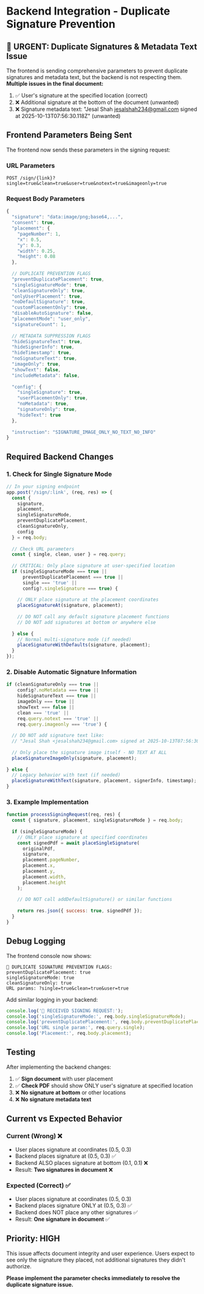 # Backend Integration - Duplicate Signature Prevention

## 🚨 URGENT: Duplicate Signatures & Metadata Text Issue

The frontend is sending comprehensive parameters to prevent duplicate signatures and metadata text, but the backend is not respecting them. **Multiple issues in the final document:**

1. ✅ User's signature at the specified location (correct)
2. ❌ Additional signature at the bottom of the document (unwanted)
3. ❌ Signature metadata text: "Jesal Shah <jesalshah234@gmail.com> signed at 2025-10-13T07:56:30.118Z" (unwanted)

## Frontend Parameters Being Sent

The frontend now sends these parameters in the signing request:

### URL Parameters
```
POST /sign/{link}?single=true&clean=true&user=true&notext=true&imageonly=true
```

### Request Body Parameters
```javascript
{
  "signature": "data:image/png;base64,...",
  "consent": true,
  "placement": {
    "pageNumber": 1,
    "x": 0.5,
    "y": 0.3,
    "width": 0.25,
    "height": 0.08
  },
  
  // DUPLICATE PREVENTION FLAGS
  "preventDuplicatePlacement": true,
  "singleSignatureMode": true,
  "cleanSignatureOnly": true,
  "onlyUserPlacement": true,
  "noDefaultSignature": true,
  "customPlacementOnly": true,
  "disableAutoSignature": false,
  "placementMode": "user_only",
  "signatureCount": 1,
  
  // METADATA SUPPRESSION FLAGS
  "hideSignatureText": true,
  "hideSignerInfo": true,
  "hideTimestamp": true,
  "noSignatureText": true,
  "imageOnly": true,
  "showText": false,
  "includeMetadata": false,
  
  "config": {
    "singleSignature": true,
    "userPlacementOnly": true,
    "noMetadata": true,
    "signatureOnly": true,
    "hideText": true
  },
  
  "instruction": "SIGNATURE_IMAGE_ONLY_NO_TEXT_NO_INFO"
}
```

## Required Backend Changes

### 1. Check for Single Signature Mode
```javascript
// In your signing endpoint
app.post('/sign/:link', (req, res) => {
  const { 
    signature, 
    placement, 
    singleSignatureMode,
    preventDuplicatePlacement,
    cleanSignatureOnly,
    config
  } = req.body;
  
  // Check URL parameters
  const { single, clean, user } = req.query;
  
  // CRITICAL: Only place signature at user-specified location
  if (singleSignatureMode === true || 
      preventDuplicatePlacement === true || 
      single === 'true' ||
      config?.singleSignature === true) {
    
    // ONLY place signature at the placement coordinates
    placeSignatureAt(signature, placement);
    
    // DO NOT call any default signature placement functions
    // DO NOT add signatures at bottom or anywhere else
    
  } else {
    // Normal multi-signature mode (if needed)
    placeSignatureWithDefaults(signature, placement);
  }
});
```

### 2. Disable Automatic Signature Information
```javascript
if (cleanSignatureOnly === true || 
    config?.noMetadata === true || 
    hideSignatureText === true ||
    imageOnly === true ||
    showText === false ||
    clean === 'true' ||
    req.query.notext === 'true' ||
    req.query.imageonly === 'true') {
  
  // DO NOT add signature text like:
  // "Jesal Shah <jesalshah234@gmail.com> signed at 2025-10-13T07:56:30.118Z"
  
  // Only place the signature image itself - NO TEXT AT ALL
  placeSignatureImageOnly(signature, placement);
  
} else {
  // Legacy behavior with text (if needed)
  placeSignatureWithText(signature, placement, signerInfo, timestamp);
}
```

### 3. Example Implementation
```javascript
function processSigningRequest(req, res) {
  const { signature, placement, singleSignatureMode } = req.body;
  
  if (singleSignatureMode) {
    // ONLY place signature at specified coordinates
    const signedPdf = await placeSingleSignature(
      originalPdf,
      signature,
      placement.pageNumber,
      placement.x,
      placement.y,
      placement.width,
      placement.height
    );
    
    // DO NOT call addDefaultSignature() or similar functions
    
    return res.json({ success: true, signedPdf });
  }
}
```

## Debug Logging

The frontend console now shows:
```
🚨 DUPLICATE SIGNATURE PREVENTION FLAGS:
preventDuplicatePlacement: true
singleSignatureMode: true
cleanSignatureOnly: true
URL params: ?single=true&clean=true&user=true
```

Add similar logging in your backend:
```javascript
console.log('🚨 RECEIVED SIGNING REQUEST:');
console.log('singleSignatureMode:', req.body.singleSignatureMode);
console.log('preventDuplicatePlacement:', req.body.preventDuplicatePlacement);
console.log('URL single param:', req.query.single);
console.log('Placement:', req.body.placement);
```

## Testing

After implementing the backend changes:

1. ✅ **Sign document** with user placement
2. ✅ **Check PDF** should show ONLY user's signature at specified location
3. ❌ **No signature at bottom** or other locations
4. ❌ **No signature metadata text**

## Current vs Expected Behavior

### Current (Wrong) ❌
- User places signature at coordinates (0.5, 0.3) 
- Backend places signature at (0.5, 0.3) ✅
- Backend ALSO places signature at bottom (0.1, 0.1) ❌
- Result: **Two signatures in document** ❌

### Expected (Correct) ✅  
- User places signature at coordinates (0.5, 0.3)
- Backend places signature ONLY at (0.5, 0.3) ✅
- Backend does NOT place any other signatures ✅
- Result: **One signature in document** ✅

## Priority: HIGH

This issue affects document integrity and user experience. Users expect to see only the signature they placed, not additional signatures they didn't authorize.

**Please implement the parameter checks immediately to resolve the duplicate signature issue.**